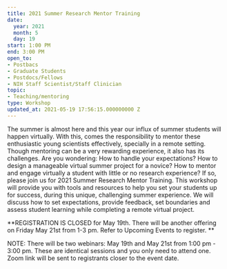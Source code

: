 ```yaml
---
title: 2021 Summer Research Mentor Training
date:
  year: 2021
  month: 5
  day: 19
start: 1:00 PM
end: 3:00 PM
open_to:
- Postbacs
- Graduate Students
- Postdocs/Fellows
- NIH Staff Scientist/Staff Clinician
topic:
- Teaching/mentoring
type: Workshop
updated_at: 2021-05-19 17:56:15.000000000 Z
---
```

The summer is almost here and this year our influx of summer students
will happen virtually. With this, comes the responsibility to mentor
these enthusiastic young scientists effectively, specially in a remote
setting. Though mentoring can be a very rewarding experience, it also
has its challenges. Are you wondering: How to handle your expectations?
How to design a manageable virtual summer project for a novice? How to
mentor and engage virtually a student with little or no research
experience? If so, please join us for 2021 Summer Research Mentor
Training. This workshop will provide you with tools and resources to
help you set your students up for success, during this unique,
challenging summer experience. We will discuss how to set expectations,
provide feedback, set boundaries and assess student learning while
completing a remote virtual project.

**REGISTRATION IS CLOSED for May 19th. There will be another offering on
Friday May 21st from 1-3 pm. Refer to Upcoming Events to register. **

NOTE: There will be two webinars: May 19th and May 21st from 1:00 pm -
3:00 pm. These are identical sessions and you only need to attend one.
Zoom link will be sent to registrants closer to the event date.
